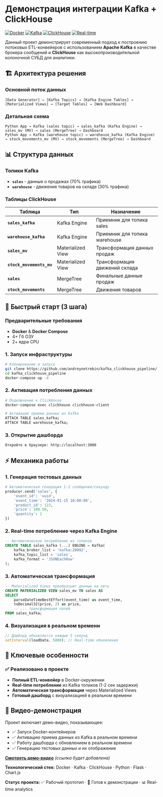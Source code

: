 # Демонстрация интеграции Kafka + ClickHouse

[![Docker](https://img.shields.io/badge/Docker-✓-blue)](https://docker.com)
[![Kafka](https://img.shields.io/badge/Kafka-✓-blue)](https://kafka.apache.org)
[![ClickHouse](https://img.shields.io/badge/ClickHouse-✓-blue)](https://clickhouse.com)
[![Real-time](https://img.shields.io/badge/Real--time-✓-green)](https://clickhouse.com)

Данный проект демонстрирует современный подход к построению потоковых ETL-конвейеров с использованием **Apache Kafka** в
качестве брокера сообщений и **ClickHouse** как высокопроизводительной колоночной СУБД для аналитики.

## 🏗️ Архитектура решения

### Основной поток данных

```text
[Data Generator] → [Kafka Topics] → [Kafka Engine Tables] → [Materialized Views] → [Target Tables] → [Web Dashboard]
```

### Детальная схема

```text
Python App → Kafka (sales topic) → sales_kafka (Kafka Engine) → sales_mv (MV) → sales (MergeTree) → Dashboard
Python App → Kafka (warehouse topic) → warehouse_kafka (Kafka Engine) → stock_movements_mv (MV) → stock_movements (MergeTree) → Dashboard
```

## 📊 Структура данных

### Топики Kafka

- **`sales`** - данные о продажах (70% трафика)
- **`warehouse`** - движения товаров на складе (30% трафика)

### Таблицы ClickHouse

| Таблица                  | Тип               | Назначение                    |
|--------------------------|-------------------|-------------------------------|
| **`sales_kafka`**        | Kafka Engine      | Приемник для топика sales     |
| **`warehouse_kafka`**    | Kafka Engine      | Приемник для топика warehouse |
| **`sales_mv`**           | Materialized View | Трансформация данных продаж   |
| **`stock_movements_mv`** | Materialized View | Трансформация движений склада |
| **`sales`**              | MergeTree         | Финальные данные продаж       |
| **`stock_movements`**    | MergeTree         | Движения товаров              |

## 🚀 Быстрый старт (3 шага)

### Предварительные требования

- **Docker** & **Docker Compose**
- 4+ Гб ОЗУ
- 2+ ядра CPU

### 1. Запуск инфраструктуры

```bash
# Клонирование и запуск
git clone https://github.com/andreynetrebin/kafka_clickhouse_pipeline/
cd kafka_clickhouse_pipeline
docker-compose up -d
```

### 2. Активация потребления данных

```bash
# Подключение к ClickHouse
docker-compose exec clickhouse clickhouse-client

# Активация приема данных из Kafka
ATTACH TABLE sales_kafka;
ATTACH TABLE warehouse_kafka;
```

### 3. Открытие дашборда

```
Откройте в браузере: http://localhost:3000
```

## ⚡ Механика работы

### 1. Генерация тестовых данных

```python
# Автоматическая генерация 1-2 сообщения/секунду
producer.send('sales', {
    'event_id': 'uuid',
    'event_time': '2024-01-15 10:00:00',
    'product_id': 123,
    'price': 100.50,
    'quantity': 2
})
```

### 2. Real-time потребление через Kafka Engine

```sql
-- Автоматическое потребление из топиков
CREATE TABLE sales_kafka (...) ENGINE = Kafka(
    kafka_broker_list = 'kafka:29092',
    kafka_topic_list = 'sales',
    kafka_format = 'JSONEachRow'
);
```

### 3. Автоматическая трансформация

```sql
-- Materialized Views преобразуют данные на лету
CREATE MATERIALIZED VIEW sales_mv TO sales AS
SELECT 
    parseDateTimeBestEffort(event_time) as event_time,
    toDecimal32(price, 2) as price,
    -- ... трансформация полей
FROM sales_kafka;
```

### 4. Визуализация в реальном времени

```javascript
// Дашборд обновляется каждые 5 секунд
setInterval(loadData, 5000); // Real-time обновления
```

## 🎯 Ключевые особенности

### ✅ Реализовано в проекте

- **Полный ETL-конвейер** в Docker-окружении
- **Real-time потребление** из Kafka топиков (1-2 сек задержки)
- **Автоматическая трансформация** через Materialized Views
- **Готовый дашборд** с визуализацией в реальном времени

## 🎥 Видео-демонстрация

Проект включает демо-видео, показывающее:

- ✅ Запуск Docker-контейнеров 
- ✅ Активацию приема данных из Kafka в реальном времени
- ✅ Работу дашборда с обновлением в реальном времени
- ✅ Генерацию тестовых данных и их отображение

[**Смотреть демо-видео**](#) *(ссылка будет добавлена)*

**Технологический стек:** Docker · Kafka · ClickHouse · Python · Flask · Chart.js

**Статус проекта:** ✅ Рабочий прототип · 🚀 Готов к демонстрации · 📊 Real-time analytics